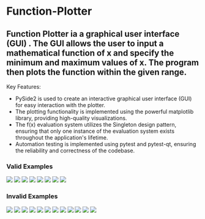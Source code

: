 # Function-Plotter

## Function Plotter ia a graphical user interface (GUI) . The GUI allows the user to input a mathematical function of x and specify the minimum and maximum values of x. The program then plots the function within the given range.

Key Features:

- PySide2 is used to create an interactive graphical user interface (GUI) for easy interaction with the plotter.
- The plotting functionality is implemented using the powerful matplotlib library, providing high-quality visualizations.
- The f(x) evaluation system utilizes the Singleton design pattern, ensuring that only one instance of the evaluation system exists throughout the application's lifetime.
- Automation testing is implemented using pytest and pytest-qt, ensuring the reliability and correctness of the codebase.





### Valid Examples
![](/Valid_Examples/1.png)
![](/Valid_Examples/2.png)
![](/Valid_Examples/3.png)
![](/Valid_Examples/4.png)
![](/Valid_Examples/5.png)
![](/Valid_Examples/6.png)
![](/Valid_Examples/7.png)
![](/Valid_Examples/8.png)

### Invalid Examples
![](/Invalid_Examples/1.png)
![](/Invalid_Examples/2.png)
![](/Invalid_Examples/3.png)
![](/Invalid_Examples/4.png)
![](/Invalid_Examples/5.png)
![](/Invalid_Examples/6.png)
![](/Invalid_Examples/7.png)
![](/Invalid_Examples/8.png)
![](/Invalid_Examples/9.png)
![](/Invalid_Examples/10.png)
![](/Invalid_Examples/11.png)
![](/Invalid_Examples/12.png)




